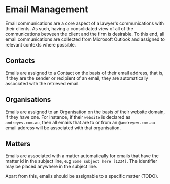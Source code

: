 # Email Management

Email communications are a core aspect of a lawyer's communications with their clients. As such, having a consolidated view of all of the communications between the client and the firm is desirable. To this end, all email communications are collected from Microsoft Outlook and assigned to relevant contexts where possible.

## Contacts

Emails are assigned to a Contact on the basis of their email address, that is, if they are the sender or recipient of an email, they are automatically associated with the retrieved email.

## Organisations

Emails are assigned to an Organisation on the basis of their website domain, if they have one. For instance, if their `website` is declared as `andreyev.com.au`, then all emails that are to or from an `@andreyev.com.au` email address will be associated with that organisation.

## Matters

Emails are associated with a matter automatically for emails that have the matter id in the subject line, e.g `Some subject here [1234]`. The identifier may be placed anywhere in the subject line.

Apart from this, emails should be assignable to a specific matter (TODO).